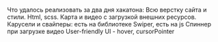 Что удалось реализовать за два дня хакатона:
Всю верстку сайта и стили. Html, scss.
Карта и видео с загрузкой внешних ресурсов.
Карусели и свайперы: есть на библиотеке Swiper, есть на js
Спиннер при загрузке видео
User-friendly UI - hover, cursorPointer